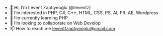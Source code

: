 - 👋 Hi, I’m Levent Zaptiyeoğlu (@leventz)
- 👀 I’m interested in PHP, C#, C++, HTML, CSS, PS, AI, PR, AE, Wordpress
- 🌱 I’m currently learning PHP
- 💞️ I’m looking to collaborate on Web Develop
- 📫 How to reach me leventtzaptiyeoglu@gmail.com 

<!---
leventz/leventz is a ✨ special ✨ repository because its `README.md` (this file) appears on your GitHub profile.
You can click the Preview link to take a look at your changes.
--->
